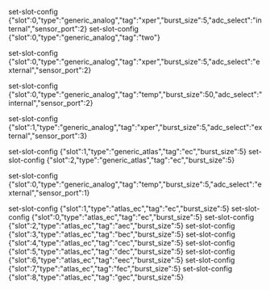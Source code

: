 
set-slot-config {"slot":0,"type":"generic_analog","tag":"xper","burst_size":5,"adc_select":"internal","sensor_port":2}
set-slot-config {"slot":0,"type":"generic_analog","tag":"two"}

set-slot-config {"slot":0,"type":"generic_analog","tag":"xper","burst_size":5,"adc_select":"external","sensor_port":2}

set-slot-config {"slot":0,"type":"generic_analog","tag":"temp","burst_size":50,"adc_select":"internal","sensor_port":2}

set-slot-config {"slot":1,"type":"generic_analog","tag":"xper","burst_size":5,"adc_select":"external","sensor_port":3}

set-slot-config {"slot":1,"type":"generic_atlas","tag":"ec","burst_size":5}
set-slot-config {"slot":2,"type":"generic_atlas","tag":"ec","burst_size":5}

set-slot-config {"slot":0,"type":"generic_analog","tag":"temp","burst_size":5,"adc_select":"external","sensor_port":1}

set-slot-config {"slot":1,"type":"atlas_ec","tag":"ec","burst_size":5}
set-slot-config {"slot":0,"type":"atlas_ec","tag":"ec","burst_size":5}
set-slot-config {"slot":2,"type":"atlas_ec","tag":"aec","burst_size":5}
set-slot-config {"slot":3,"type":"atlas_ec","tag":"bec","burst_size":5}
set-slot-config {"slot":4,"type":"atlas_ec","tag":"cec","burst_size":5}
set-slot-config {"slot":5,"type":"atlas_ec","tag":"dec","burst_size":5}
set-slot-config {"slot":6,"type":"atlas_ec","tag":"eec","burst_size":5}
set-slot-config {"slot":7,"type":"atlas_ec","tag":"fec","burst_size":5}
set-slot-config {"slot":8,"type":"atlas_ec","tag":"gec","burst_size":5}
